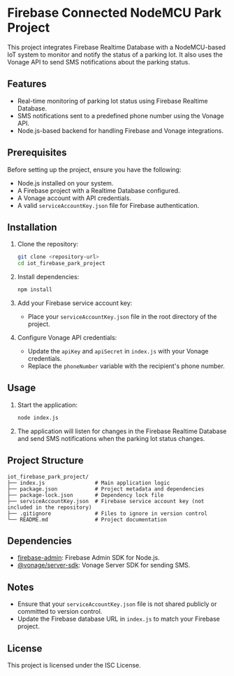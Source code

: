 # Firebase Connected NodeMCU Park Project

This project integrates Firebase Realtime Database with a NodeMCU-based IoT system to monitor and notify the status of a parking lot. It also uses the Vonage API to send SMS notifications about the parking status.

## Features

- Real-time monitoring of parking lot status using Firebase Realtime Database.
- SMS notifications sent to a predefined phone number using the Vonage API.
- Node.js-based backend for handling Firebase and Vonage integrations.

## Prerequisites

Before setting up the project, ensure you have the following:

- Node.js installed on your system.
- A Firebase project with a Realtime Database configured.
- A Vonage account with API credentials.
- A valid `serviceAccountKey.json` file for Firebase authentication.

## Installation

1. Clone the repository:

   ```bash
   git clone <repository-url>
   cd iot_firebase_park_project
   ```

2. Install dependencies:

   ```bash
   npm install
   ```

3. Add your Firebase service account key:

   - Place your `serviceAccountKey.json` file in the root directory of the project.

4. Configure Vonage API credentials:
   - Update the `apiKey` and `apiSecret` in `index.js` with your Vonage credentials.
   - Replace the `phoneNumber` variable with the recipient's phone number.

## Usage

1. Start the application:

   ```bash
   node index.js
   ```

2. The application will listen for changes in the Firebase Realtime Database and send SMS notifications when the parking lot status changes.

## Project Structure

```
iot_firebase_park_project/
├── index.js                # Main application logic
├── package.json            # Project metadata and dependencies
├── package-lock.json       # Dependency lock file
├── serviceAccountKey.json  # Firebase service account key (not included in the repository)
├── .gitignore              # Files to ignore in version control
└── README.md               # Project documentation
```

## Dependencies

- [firebase-admin](https://www.npmjs.com/package/firebase-admin): Firebase Admin SDK for Node.js.
- [@vonage/server-sdk](https://www.npmjs.com/package/@vonage/server-sdk): Vonage Server SDK for sending SMS.

## Notes

- Ensure that your `serviceAccountKey.json` file is not shared publicly or committed to version control.
- Update the Firebase database URL in `index.js` to match your Firebase project.

## License

This project is licensed under the ISC License.
